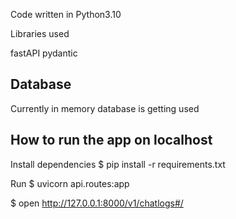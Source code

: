 Code written in Python3.10

Libraries used

fastAPI
pydantic

## Database
Currently in memory database is getting used

## How to run the app on localhost
Install dependencies
$ pip install -r requirements.txt

Run
$ uvicorn api.routes:app

$ open http://127.0.0.1:8000/v1/chatlogs#/
